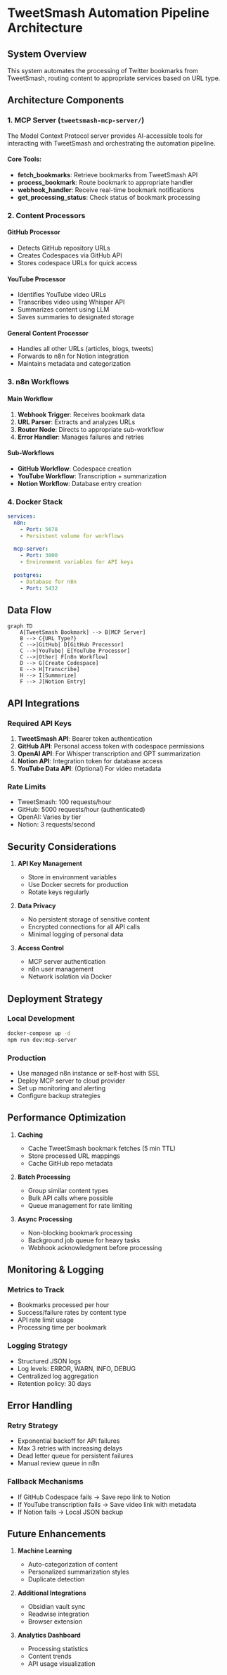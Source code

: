 # TweetSmash Automation Pipeline Architecture

## System Overview

This system automates the processing of Twitter bookmarks from TweetSmash, routing content to appropriate services based on URL type.

## Architecture Components

### 1. MCP Server (`tweetsmash-mcp-server/`)
The Model Context Protocol server provides AI-accessible tools for interacting with TweetSmash and orchestrating the automation pipeline.

#### Core Tools:
- **fetch_bookmarks**: Retrieve bookmarks from TweetSmash API
- **process_bookmark**: Route bookmark to appropriate handler
- **webhook_handler**: Receive real-time bookmark notifications
- **get_processing_status**: Check status of bookmark processing

### 2. Content Processors

#### GitHub Processor
- Detects GitHub repository URLs
- Creates Codespaces via GitHub API
- Stores codespace URLs for quick access

#### YouTube Processor
- Identifies YouTube video URLs
- Transcribes video using Whisper API
- Summarizes content using LLM
- Saves summaries to designated storage

#### General Content Processor
- Handles all other URLs (articles, blogs, tweets)
- Forwards to n8n for Notion integration
- Maintains metadata and categorization

### 3. n8n Workflows

#### Main Workflow
1. **Webhook Trigger**: Receives bookmark data
2. **URL Parser**: Extracts and analyzes URLs
3. **Router Node**: Directs to appropriate sub-workflow
4. **Error Handler**: Manages failures and retries

#### Sub-Workflows
- **GitHub Workflow**: Codespace creation
- **YouTube Workflow**: Transcription + summarization
- **Notion Workflow**: Database entry creation

### 4. Docker Stack

```yaml
services:
  n8n:
    - Port: 5678
    - Persistent volume for workflows
    
  mcp-server:
    - Port: 3000
    - Environment variables for API keys
    
  postgres:
    - Database for n8n
    - Port: 5432
```

## Data Flow

```mermaid
graph TD
    A[TweetSmash Bookmark] --> B[MCP Server]
    B --> C{URL Type?}
    C -->|GitHub| D[GitHub Processor]
    C -->|YouTube| E[YouTube Processor]
    C -->|Other| F[n8n Workflow]
    D --> G[Create Codespace]
    E --> H[Transcribe]
    H --> I[Summarize]
    F --> J[Notion Entry]
```

## API Integrations

### Required API Keys
1. **TweetSmash API**: Bearer token authentication
2. **GitHub API**: Personal access token with codespace permissions
3. **OpenAI API**: For Whisper transcription and GPT summarization
4. **Notion API**: Integration token for database access
5. **YouTube Data API**: (Optional) For video metadata

### Rate Limits
- TweetSmash: 100 requests/hour
- GitHub: 5000 requests/hour (authenticated)
- OpenAI: Varies by tier
- Notion: 3 requests/second

## Security Considerations

1. **API Key Management**
   - Store in environment variables
   - Use Docker secrets for production
   - Rotate keys regularly

2. **Data Privacy**
   - No persistent storage of sensitive content
   - Encrypted connections for all API calls
   - Minimal logging of personal data

3. **Access Control**
   - MCP server authentication
   - n8n user management
   - Network isolation via Docker

## Deployment Strategy

### Local Development
```bash
docker-compose up -d
npm run dev:mcp-server
```

### Production
- Use managed n8n instance or self-host with SSL
- Deploy MCP server to cloud provider
- Set up monitoring and alerting
- Configure backup strategies

## Performance Optimization

1. **Caching**
   - Cache TweetSmash bookmark fetches (5 min TTL)
   - Store processed URL mappings
   - Cache GitHub repo metadata

2. **Batch Processing**
   - Group similar content types
   - Bulk API calls where possible
   - Queue management for rate limiting

3. **Async Processing**
   - Non-blocking bookmark processing
   - Background job queue for heavy tasks
   - Webhook acknowledgment before processing

## Monitoring & Logging

### Metrics to Track
- Bookmarks processed per hour
- Success/failure rates by content type
- API rate limit usage
- Processing time per bookmark

### Logging Strategy
- Structured JSON logs
- Log levels: ERROR, WARN, INFO, DEBUG
- Centralized log aggregation
- Retention policy: 30 days

## Error Handling

### Retry Strategy
- Exponential backoff for API failures
- Max 3 retries with increasing delays
- Dead letter queue for persistent failures
- Manual review queue in n8n

### Fallback Mechanisms
- If GitHub Codespace fails → Save repo link to Notion
- If YouTube transcription fails → Save video link with metadata
- If Notion fails → Local JSON backup

## Future Enhancements

1. **Machine Learning**
   - Auto-categorization of content
   - Personalized summarization styles
   - Duplicate detection

2. **Additional Integrations**
   - Obsidian vault sync
   - Readwise integration
   - Browser extension

3. **Analytics Dashboard**
   - Processing statistics
   - Content trends
   - API usage visualization